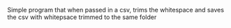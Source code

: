 Simple program that when passed in a csv, trims the whitespace and saves the csv with whitepsace trimmed to the same folder